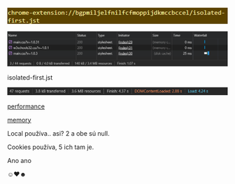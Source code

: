 <!-- Otevřete pomocí Google Chrome stránku w3schools.com a pomocí Dev tools o ní zjistěte následující informace:

1. Sources panel (ladění JS)

a) Zjistěte, zda úvodní stránka w3schools provádí nějakou komunikaci s API a jaké jsou URL adresy serverů, se kterými komunikuje. 

Nemusíte psát všechny, stačí cca 3. -->
<!-- 1. -->
![alt](1fetch.png)

<!-- 2. -->
![alt](networkCss.png)
<!-- nejdele se stahuje -->
isolated-first.jst
<!-- requests -->
![alt](requests.png)

<!-- 3 -->
[performance](https://developer.chrome.com/docs/devtools/performance)
<!-- 4 -->
[memory](https://developer.chrome.com/docs/devtools/memory-problems)

<!-- 5 -->
Local používa.. asi? 2 a obe sú null.

Cookies používa, 5 ich tam je.

<!-- 6 -->
Ano ano

<!-- 7 -->
☺♥☻